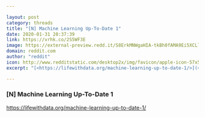 ```yaml
---

layout: post
category: threads
title: "[N] Machine Learning Up-To-Date 1"
date: 2020-01-31 20:37:39
link: https://vrhk.co/2S5WF3E
image: https://external-preview.redd.it/S8ErkMNWgaHIA-tkBh0fAMA9Ei5XCLlE2T-igsbYfzI.jpg?width=1200&height=628.272251309&auto=webp&s=a7ac96a38a8973457d6a708176ea608699b8c0c8
domain: reddit.com
author: "reddit"
icon: http://www.redditstatic.com/desktop2x/img/favicon/apple-icon-57x57.png
excerpt: "[<https://lifewithdata.org/machine-learning-up-to-date-1/>](<https://lifewithdata.org/machine-learning-up-to-date-1/>)"

---
```


### [N] Machine Learning Up-To-Date 1

[<https://lifewithdata.org/machine-learning-up-to-date-1/>](<https://lifewithdata.org/machine-learning-up-to-date-1/>)